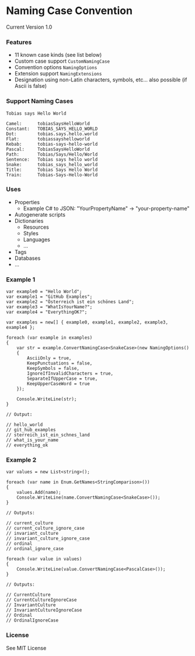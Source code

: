 # Naming Case Convention 
Current Version 1.0

### Features
- 11 known case kinds (see list below) 
- Custom case support `CustomNamingCase`
- Convention options `NamingOptions`
- Extension support `NamingExtensions`
- Designation using non-Latin characters, symbols, etc... also possible (if Ascii is false)

### Support Naming Cases

```
Tobias says Hello World

Camel:		tobiasSaysHelloWorld
Constant:	TOBIAS_SAYS_HELLO_WORLD
Dot:		tobias.says.hello.world
Flat:		tobiassayshelloworld
Kebab:		tobias-says-hello-world
Pascal:		TobiasSaysHelloWorld
Path:		Tobias/Says/Hello/World
Sentence:	Tobias says hello world
Snake:		tobias_says_hello_world
Title:		Tobias Says Hello World
Train:		Tobias-Says-Hello-World
```

### Uses

- Properties
    - Example C# to JSON: "YourPropertyName" -> "your-property-name"
- Autogenerate scripts
- Dictionaries
  - Resources
  - Styles
  - Languages
  - ...
- Tags
- Databases
- ...

### Example 1
```
var example0 = "Hello World";
var example1 = "GitHub Examples";
var example2 = "Österreich ist ein schönes Land";
var example3 = "WhatIsYourName?";
var example4 = "EverythingOK?";

var examples = new[] { example0, example1, example2, example3, example4 };

foreach (var example in examples)
{
    var str = example.ConvertNamingCase<SnakeCase>(new NamingOptions()
    {
        AsciiOnly = true,
        KeepPunctuations = false,
        KeepSymbols = false,
        IgnoreIfInvalidCharacters = true,
        SeparateIfUpperCase = true,
        KeepUpperCaseWord = true
    });

    Console.WriteLine(str);
}

// Output:

// hello_world
// git_hub_examples
// sterreich_ist_ein_schnes_land
// what_is_your_name
// everything_ok
```

### Example 2
```
var values = new List<string>();

foreach (var name in Enum.GetNames<StringComparison>())
{
    values.Add(name);
    Console.WriteLine(name.ConvertNamingCase<SnakeCase>());
}

// Outputs:

// current_culture
// current_culture_ignore_case
// invariant_culture
// invariant_culture_ignore_case
// ordinal
// ordinal_ignore_case

foreach (var value in values)
{
    Console.WriteLine(value.ConvertNamingCase<PascalCase>());
}

// Outputs:

// CurrentCulture
// CurrentCultureIgnoreCase
// InvariantCulture
// InvariantCultureIgnoreCase
// Ordinal
// OrdinalIgnoreCase
```

### License
See MIT License
